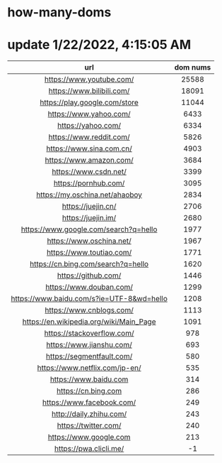 # how-many-doms

# update 1/22/2022, 4:15:05 AM

url | dom nums
:-: | :-:
https://www.youtube.com/ | 25588
https://www.bilibili.com/ | 18091
https://play.google.com/store | 11044
https://www.yahoo.com/ | 6433
https://yahoo.com/ | 6334
https://www.reddit.com/ | 5826
https://www.sina.com.cn/ | 4903
https://www.amazon.com/ | 3684
https://www.csdn.net/ | 3399
https://pornhub.com/ | 3095
https://my.oschina.net/ahaoboy | 2834
https://juejin.cn/ | 2706
https://juejin.im/ | 2680
https://www.google.com/search?q=hello | 1977
https://www.oschina.net/ | 1967
https://www.toutiao.com/ | 1771
https://cn.bing.com/search?q=hello | 1620
https://github.com/ | 1446
https://www.douban.com/ | 1299
https://www.baidu.com/s?ie=UTF-8&wd=hello | 1208
https://www.cnblogs.com/ | 1113
https://en.wikipedia.org/wiki/Main_Page | 1091
https://stackoverflow.com/ | 978
https://www.jianshu.com/ | 693
https://segmentfault.com/ | 580
https://www.netflix.com/jp-en/ | 535
https://www.baidu.com | 314
https://cn.bing.com | 286
https://www.facebook.com/ | 249
http://daily.zhihu.com/ | 243
https://twitter.com/ | 240
https://www.google.com | 213
https://pwa.clicli.me/ | -1
